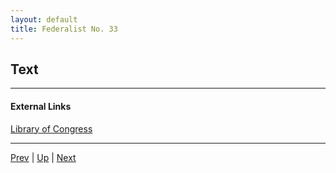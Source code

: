 ```yaml
---
layout: default
title: Federalist No. 33
---
```


## Text

---
#### External Links
[Library of Congress]()

---

[Prev](32.md) | [Up](README.md) | [Next](34.md)
